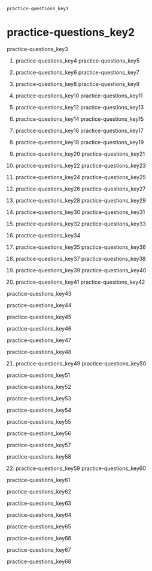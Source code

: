 ```ngMeta
practice-questions_key1
```
# practice-questions_key2
practice-questions_key3

1. practice-questions_key4
practice-questions_key5

2. practice-questions_key6
practice-questions_key7

3. practice-questions_key8
practice-questions_key9

4. practice-questions_key10
practice-questions_key11

5. practice-questions_key12
practice-questions_key13

6. practice-questions_key14
practice-questions_key15

7. practice-questions_key16
practice-questions_key17

8. practice-questions_key18
practice-questions_key19

9. practice-questions_key20
practice-questions_key21

10. practice-questions_key22
practice-questions_key23

11. practice-questions_key24
practice-questions_key25

12. practice-questions_key26
practice-questions_key27

13. practice-questions_key28
practice-questions_key29

14. practice-questions_key30
practice-questions_key31

15. practice-questions_key32
practice-questions_key33

16. practice-questions_key34
17. practice-questions_key35
practice-questions_key36

18. practice-questions_key37
practice-questions_key38

19. practice-questions_key39
practice-questions_key40

20. practice-questions_key41
practice-questions_key42

practice-questions_key43

practice-questions_key44

practice-questions_key45

practice-questions_key46

practice-questions_key47

practice-questions_key48

21. practice-questions_key49
practice-questions_key50

practice-questions_key51

practice-questions_key52

practice-questions_key53

practice-questions_key54

practice-questions_key55

practice-questions_key56

practice-questions_key57

practice-questions_key58

22. practice-questions_key59
practice-questions_key60

practice-questions_key61

practice-questions_key62

practice-questions_key63

practice-questions_key64

practice-questions_key65

practice-questions_key66

practice-questions_key67

practice-questions_key68

